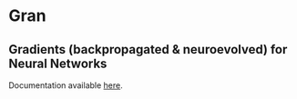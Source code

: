 # Gran
## Gradients (backpropagated & neuroevolved) for Neural Networks

Documentation available [here](gran.readthedocs.io).
